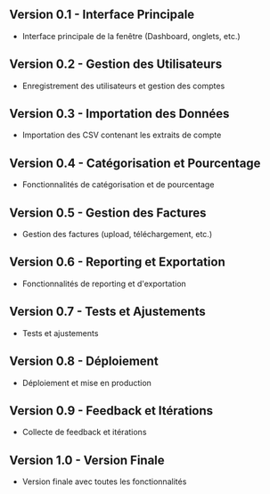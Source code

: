 


## Version 0.1 - Interface Principale
- Interface principale de la fenêtre (Dashboard, onglets, etc.)

## Version 0.2 - Gestion des Utilisateurs
- Enregistrement des utilisateurs et gestion des comptes

## Version 0.3 - Importation des Données
- Importation des CSV contenant les extraits de compte

## Version 0.4 - Catégorisation et Pourcentage
- Fonctionnalités de catégorisation et de pourcentage

## Version 0.5 - Gestion des Factures
- Gestion des factures (upload, téléchargement, etc.)

## Version 0.6 - Reporting et Exportation
- Fonctionnalités de reporting et d'exportation

## Version 0.7 - Tests et Ajustements
- Tests et ajustements

## Version 0.8 - Déploiement
- Déploiement et mise en production

## Version 0.9 - Feedback et Itérations
- Collecte de feedback et itérations

## Version 1.0 - Version Finale
- Version finale avec toutes les fonctionnalités
